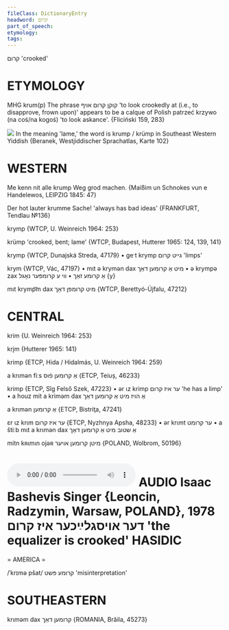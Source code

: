 ```yaml
---
fileClass: DictionaryEntry
headword: קרום
part_of_speech: 
etymology: 
tags: 
---
```

קרום
'crooked'

ETYMOLOGY
===========
MHG krum(p)
The phrase קוקן קרום אויף 'to look crookedly at (i.e., to disapprove, frown upon)' appears to be a calque of Polish patrzeć krzywo (na coś/na kogoś) 'to look askance'.
{Fliciński 159, 283}

![](https://ia802902.us.archive.org/9/items/Yiddish-Dialect-Maps/Beranek_Karte_102.jpg)
In the meaning 'lame,' the word is krump / krümp in Southeast Western Yiddish {Beranek, Westjiddischer Sprachatlas, Karte 102} 

WESTERN
========

Me kenn nit alle krump Weg grod machen.
{Maißim un Schnokes vun e Handelewos, LEIPZIG 1845: 47}

Der hot lauter krumme Sache! 'always has bad ideas'
{FRANKFURT, Tendlau №136}

krymp {WTCP, U. Weinreich 1964: 253}

krümp 'crooked, bent; lame' {WTCP, Budapest, Hutterer 1965: 124, 139, 141}

krymp {WTCP, Dunajská Streda, 47179}
	•	geˑt krymp גייט קרום 'limps'

krym {WTCP, Vác, 47197}
	•	mɩt ə krymən dax מיט אַ קרומען דאַך
	•	ə krympə zax אַ קרומע זאַך
	•	ווי ע קרומפּער נאָגל {y}

mɩt krymp͡m dax מיט קרומפּן דאַך {WTCP, Berettyó-Újfalu, 47212}

CENTRAL
========

krim {U. Weinreich 1964: 253}

krįm {Hutterer 1965: 141}

krimp {ETCP, Hida / Hidalmás, U. Weinreich 1964: 259}

a krɩmən fiːs אַ קרומען פֿוס {ETCP, Teiuș, 46233}

krimp {ETCP, Sîg Felső Szek, 47223}
	•	ər ɩz krimp ער איז קרום 'he has a limp'
	•	a houz mit a kriməm dax אַ הויז מיט אַ קרומען דאַך

a krɩmən אַ קרומען {ETCP, Bistriţa, 47241}

ɛr ɩz krɩm ער איז קרום {ETCP, Nyzhnya Apsha, 48233}
	•	ər krɩmt ער קרומט
	•	a štiːb mɩt a krɩmən dax אַ שטוב מיט אַ קרומען דאַך

mitn kʀɩmɩn ojəʀ מיטן קרומען אויער {POLAND, Wolbrom, 50196}

<audio controls src="https://ia801503.us.archive.org/5/items/BashevisLexicon/DerOysglaykherIzKrum-IsaacBashevisSinger1978.mp3"></audio>
AUDIO Isaac Bashevis Singer {Leoncin, Radzymin, Warsaw, POLAND}, 1978
דער אויסגלײַכער איז קרום 'the equalizer is crooked'
HASIDIC
=======
= AMERICA = 

/ˈkrɪmə pšat/ קרומע פּשט 'misinterpretation'

SOUTHEASTERN
==============

krɩməm dax קרומען דאַך {ROMANIA, Brăila, 45273}
